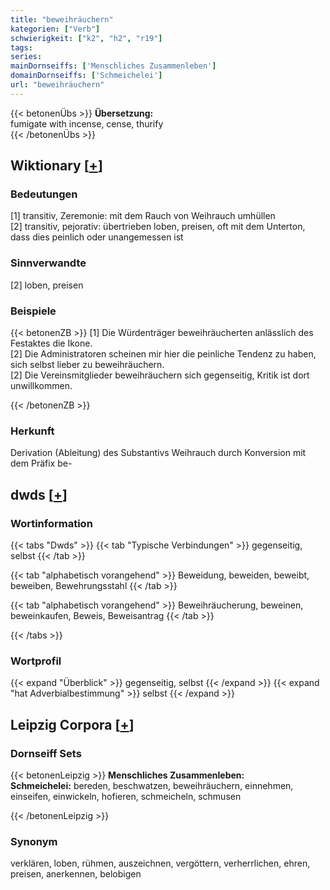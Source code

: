 ```yaml
---
title: "beweihräuchern"
kategorien: ["Verb"]
schwierigkeit: ["k2", "h2", "r19"]
tags:
series:
mainDornseiffs: ['Menschliches Zusammenleben']
domainDornseiffs: ['Schmeichelei']
url: "beweihräuchern"
---
```


{{< betonenÜbs >}}
**Übersetzung:**  
fumigate with incense, cense, thurify  
{{< /betonenÜbs >}}

## Wiktionary [[+](https://de.wiktionary.org/wiki/beweihräuchern)]

### Bedeutungen
[1] transitiv, Zeremonie: mit dem Rauch von Weihrauch umhüllen  
[2] transitiv, pejorativ: übertrieben loben, preisen, oft mit dem Unterton, dass dies peinlich oder unangemessen ist  

### Sinnverwandte
[2] loben, preisen  

### Beispiele
{{< betonenZB >}}
[1] Die Würdenträger beweihräucherten anlässlich des Festaktes die Ikone.  
[2] Die Administratoren scheinen mir hier die peinliche Tendenz zu haben, sich selbst lieber zu beweihräuchern.  
[2] Die Vereinsmitglieder beweihräuchern sich gegenseitig, Kritik ist dort unwillkommen.  

{{< /betonenZB >}}
### Herkunft
Derivation (Ableitung) des Substantivs Weihrauch durch Konversion mit dem Präfix be-  



## dwds [[+](https://www.dwds.de/wb/beweihräuchern)]

### Wortinformation
{{< tabs "Dwds" >}}
{{< tab "Typische Verbindungen" >}}
gegenseitig, selbst
{{< /tab >}}

{{< tab "alphabetisch vorangehend" >}}
Beweidung, beweiden, beweibt, beweiben, Bewehrungsstahl
{{< /tab >}}

{{< tab "alphabetisch vorangehend" >}}
Beweihräucherung, beweinen, beweinkaufen, Beweis, Beweisantrag
{{< /tab >}}

{{< /tabs >}}

### Wortprofil
{{< expand "Überblick" >}} gegenseitig, selbst {{< /expand >}}
{{< expand "hat Adverbialbestimmung" >}} selbst {{< /expand >}}

## Leipzig Corpora [[+](https://corpora.uni-leipzig.de/en/res?word=beweihräuchern&corpusId=deu_newscrawl-public_2018)]

### Dornseiff Sets
{{< betonenLeipzig >}}
**Menschliches Zusammenleben:**  
**Schmeichelei:** bereden, beschwatzen, beweihräuchern, einnehmen, einseifen, einwickeln, hofieren, schmeicheln, schmusen  

{{< /betonenLeipzig >}}

### Synonym
verklären, loben, rühmen, auszeichnen, vergöttern, verherrlichen, ehren, preisen, anerkennen, belobigen


